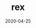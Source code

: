 ---
title: rex
album_key: BHRwJf
game: new_horizons
layout: slideshow
date: 2020-04-25
category: residents
---
